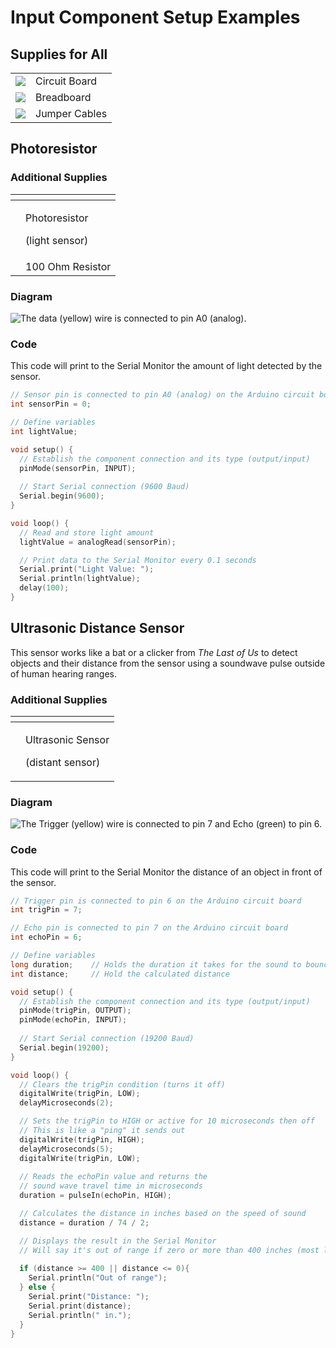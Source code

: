 # Input Component Setup Examples

## Supplies for All

|  |  |
| :--- | :--- |
| ![](../../.gitbook/assets/image%20%28288%29.png)  | Circuit Board |
| ![](../../.gitbook/assets/image%20%28300%29.png)  | Breadboard |
| ![](../../.gitbook/assets/image%20%28301%29.png)  | Jumper Cables |

## Photoresistor

### Additional Supplies

<table>
  <thead>
    <tr>
      <th style="text-align:left"></th>
      <th style="text-align:left"></th>
    </tr>
  </thead>
  <tbody>
    <tr>
      <td style="text-align:left">
        <img src="../../.gitbook/assets/image (296).png" alt/>
      </td>
      <td style="text-align:left">
        <p>Photoresistor</p>
        <p>(light sensor)</p>
      </td>
    </tr>
    <tr>
      <td style="text-align:left">
        <img src="../../.gitbook/assets/image (284).png" alt/>
      </td>
      <td style="text-align:left">100 Ohm Resistor</td>
    </tr>
  </tbody>
</table>

### Diagram

![The data \(yellow\) wire is connected to pin A0 \(analog\).](../../.gitbook/assets/image%20%28290%29.png)

### Code

This code will print to the Serial Monitor the amount of light detected by the sensor. 

```cpp
// Sensor pin is connected to pin A0 (analog) on the Arduino circuit board
int sensorPin = 0;

// Define variables
int lightValue;

void setup() {
  // Establish the component connection and its type (output/input)
  pinMode(sensorPin, INPUT);
  
  // Start Serial connection (9600 Baud)
  Serial.begin(9600);
}

void loop() {
  // Read and store light amount
  lightValue = analogRead(sensorPin);

  // Print data to the Serial Monitor every 0.1 seconds
  Serial.print("Light Value: ");
  Serial.println(lightValue);
  delay(100);
}
```

## Ultrasonic Distance Sensor

This sensor works like a bat or a clicker from _The Last of Us_ to detect objects and their distance from the sensor using a soundwave pulse outside of human hearing ranges.

### Additional Supplies

<table>
  <thead>
    <tr>
      <th style="text-align:left"></th>
      <th style="text-align:left"></th>
    </tr>
  </thead>
  <tbody>
    <tr>
      <td style="text-align:left">
        <img src="../../.gitbook/assets/image (294).png" alt/>
      </td>
      <td style="text-align:left">
        <p>Ultrasonic Sensor</p>
        <p>(distant sensor)</p>
      </td>
    </tr>
  </tbody>
</table>

### Diagram

![The Trigger \(yellow\) wire is connected to pin 7 and Echo \(green\) to pin 6.](../../.gitbook/assets/image%20%28287%29.png)

### Code

This code will print to the Serial Monitor the distance of an object in front of the sensor. 

```cpp
// Trigger pin is connected to pin 6 on the Arduino circuit board
int trigPin = 7;

// Echo pin is connected to pin 7 on the Arduino circuit board
int echoPin = 6;

// Define variables
long duration;    // Holds the duration it takes for the sound to bounce back
int distance;     // Hold the calculated distance

void setup() {
  // Establish the component connection and its type (output/input)
  pinMode(trigPin, OUTPUT);
  pinMode(echoPin, INPUT);
  
  // Start Serial connection (19200 Baud)
  Serial.begin(19200);
}

void loop() {
  // Clears the trigPin condition (turns it off)
  digitalWrite(trigPin, LOW);
  delayMicroseconds(2);

  // Sets the trigPin to HIGH or active for 10 microseconds then off
  // This is like a "ping" it sends out
  digitalWrite(trigPin, HIGH);
  delayMicroseconds(5);
  digitalWrite(trigPin, LOW);
  
  // Reads the echoPin value and returns the 
  // sound wave travel time in microseconds
  duration = pulseIn(echoPin, HIGH);

  // Calculates the distance in inches based on the speed of sound
  distance = duration / 74 / 2;

  // Displays the result in the Serial Monitor
  // Will say it's out of range if zero or more than 400 inches (most likely an error)
  
  if (distance >= 400 || distance <= 0){
    Serial.println("Out of range");
  } else {
    Serial.print("Distance: ");
    Serial.print(distance);
    Serial.println(" in.");
  }
}
```

